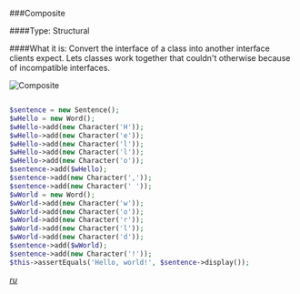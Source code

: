 ###Composite

####Type: Structural

####What it is:
Convert the interface of a class into another interface clients expect. Lets classes work together that couldn't otherwise because of incompatible interfaces.

![Composite]

```php

$sentence = new Sentence();
$wHello = new Word();
$wHello->add(new Character('H'));
$wHello->add(new Character('e'));
$wHello->add(new Character('l'));
$wHello->add(new Character('l'));
$wHello->add(new Character('o'));
$sentence->add($wHello);
$sentence->add(new Character(','));
$sentence->add(new Character(' '));
$wWorld = new Word();
$wWorld->add(new Character('w'));
$wWorld->add(new Character('o'));
$wWorld->add(new Character('r'));
$wWorld->add(new Character('l'));
$wWorld->add(new Character('d'));
$sentence->add($wWorld);
$sentence->add(new Character('!'));
$this->assertEquals('Hello, world!', $sentence->display());

```
_[ru][Ru Composite]_

[Composite]: https://github.com/olegre/DesignPatterns/blob/master/~images/Composite.png
[Ru Composite]: https://github.com/olegre/DesignPatterns/blob/master/~images/ru/Composite.png
